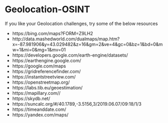 # Geolocation-OSINT
<p>If you like your Geolocation challenges, try some of the below resources</p>
<ul>
 <li>https://bing.com/maps?FORM=Z9LH2</li>
 <li>http://data.mashedworld.com/dualmaps/map.htm?x=-87.981906&y=43.029482&z=16&gm=2&ve=4&gc=0&bz=1&bd=0&mw=1&mi=0&mg=1&mv=01</li>
 <li>https://developers.google.com/earth-engine/datasets/</li>
 <li>https://earthengine.google.com/</li>
 <li>https://google.com/maps</li>
 <li>https://gridreferencefinder.com/</li>
 <li>https://instantstreetview.com/</li>
 <li>https://openstreetmap.org/</li>
 <li>https://labs.tib.eu/geoestimation/</li>
 <li>https://mapillary.com//</li>
 <li>https://skydb.net/</li>
 <li>https://suncalc.org/#/40.1789,-3.5156,3/2019.06.07/09:18/1/3</li>
 <li>https://timeanddate.com/</li>
 <li>https://yandex.com/maps/</li>
</ul>

